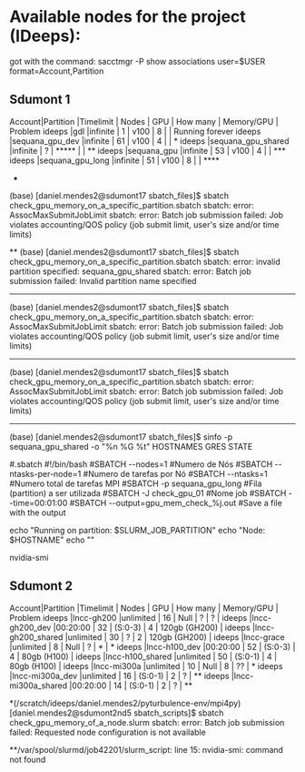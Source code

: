 # Available nodes for the project (IDeeps):

got with the command: sacctmgr -P show associations user=$USER format=Account,Partition

## Sdumont 1

Account|Partition          |Timelimit | Nodes | GPU  | How many | Memory/GPU | Problem
ideeps |gdl                |infinite  | 1     | v100 | 8        |            | Running forever
ideeps |sequana_gpu_dev    |infinite  | 61    | v100 | 4        |            | *
ideeps |sequana_gpu_shared |infinite  | ?     | *****           |            | **
ideeps |sequana_gpu        |infinite  | 53    | v100 | 4        |            | ***
ideeps |sequana_gpu_long   |infinite  | 51    | v100 | 8        |            | ****

*
(base) [daniel.mendes2@sdumont17 sbatch_files]$ sbatch check_gpu_memory_on_a_specific_partition.sbatch 
sbatch: error: AssocMaxSubmitJobLimit
sbatch: error: Batch job submission failed: Job violates accounting/QOS policy (job submit limit, user's size and/or time limits)

**
(base) [daniel.mendes2@sdumont17 sbatch_files]$ sbatch check_gpu_memory_on_a_specific_partition.sbatch 
sbatch: error: invalid partition specified: sequana_gpu_shared
sbatch: error: Batch job submission failed: Invalid partition name specified

***
(base) [daniel.mendes2@sdumont17 sbatch_files]$ sbatch check_gpu_memory_on_a_specific_partition.sbatch 
sbatch: error: AssocMaxSubmitJobLimit
sbatch: error: Batch job submission failed: Job violates accounting/QOS policy (job submit limit, user's size and/or time limits)

****
(base) [daniel.mendes2@sdumont17 sbatch_files]$ sbatch check_gpu_memory_on_a_specific_partition.sbatch 
sbatch: error: AssocMaxSubmitJobLimit
sbatch: error: Batch job submission failed: Job violates accounting/QOS policy (job submit limit, user's size and/or time limits)

*****
(base) [daniel.mendes2@sdumont17 sbatch_files]$ sinfo -p sequana_gpu_shared -o "%n %G %t"
HOSTNAMES GRES STATE

#.sbatch
#!/bin/bash
#SBATCH --nodes=1               #Numero de Nós
#SBATCH --ntasks-per-node=1     #Numero de tarefas por Nó
#SBATCH --ntasks=1             #Numero total de tarefas MPI
#SBATCH -p sequana_gpu_long      #Fila (partition) a ser utilizada
#SBATCH -J check_gpu_01          #Nome job
#SBATCH --time=00:01:00
#SBATCH --output=gpu_mem_check_%j.out  #Save a file with the output

echo "Running on partition: $SLURM_JOB_PARTITION"
echo "Node: $HOSTNAME"
echo ""

nvidia-smi


## Sdumont 2

Account|Partition          |Timelimit | Nodes | GPU     | How many | Memory/GPU    | Problem
ideeps |lncc-gh200         |unlimited | 16    | Null    | ?        | ?             | 
ideeps |lncc-gh200_dev     |00:20:00  | 32    | (S:0-3) | 4        | 120gb (GH200) |
ideeps |lncc-gh200_shared  |unlimited | 30    | ?       | 2        | 120gb (GH200) |
ideeps |lncc-grace         |unlimited | 8     | Null    | ?        | *             | *
ideeps |lncc-h100_dev      |00:20:00  | 52    | (S:0-3) | 4        | 80gb (H100)   |
ideeps |lncc-h100_shared   |unlimited | 50    | (S:0-1) | 4        | 80gb (H100)   |
ideeps |lncc-mi300a        |unlimited | 10    | Null    | 8        | ??            | *
ideeps |lncc-mi300a_dev    |unlimited | 16    | (S:0-1) | 2        | ?             | **
ideeps |lncc-mi300a_shared |00:20:00  | 14    | (S:0-1) | 2        | ?             | **

*(/scratch/ideeps/daniel.mendes2/pyturbulence-env/mpi4py) [daniel.mendes2@sdumont2nd5 sbatch_scripts]$ sbatch check_gpu_memory_of_a_node.slurm 
sbatch: error: Batch job submission failed: Requested node configuration is not available

**/var/spool/slurmd/job42201/slurm_script: line 15: nvidia-smi: command not found
